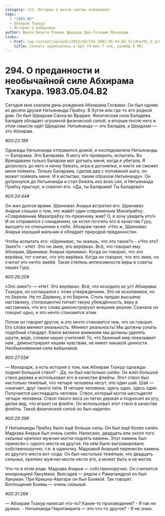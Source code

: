 ```yaml
---
category: (22. Истории о жизни святых вайшнавов)
tags:
  - "1983.05"
  - Абхирам Тхакур
  - Истории о вайшнавах
author: Шрила Бхакти Ракшак Шридхар Дев-Госвами Махарадж
links:
  - href: /wp-content/uploads/2012/08/294_1983.05.04.B2_SridharMj_O_predannosti_i_neobychaynoy_sile_Abhirama_Thakura.mp3
    title: Скачать аудиозапись в mp3 (9 мин 7 сек, размер 4 Мб)
---
```


# 294. О преданности и необычайной силе Абхирама Тхакура. 1983.05.04.B2

Сегодня мне сказали день рождения Абхирама Госвами. Он был одним из десяти друзей Нитьянанды Прабху. В Хугле или где-то его родной дом. Он был Шридхам Сакха во Врадже. Физическая сила Баладева. Баладев обладает огромной физической силой, и вторым после него в этом смысле идёт Шридхам. Нитьянанда — это Баладев, а Шридхам — это Абхирам.

*#00:23:18#*

Однажды Нитьянанда отправился домой, и последователи Нитьянанды — Баларама. Это Баларама. Я могу его проверить, испытать. Во Вриндаване только Баларам мог догнать меня, когда я убегала. Я дотронусь до него и начну бежать, игра в догонялки, и никто не сможет меня поймать. Только Баларама, сделав два с половиной шага, он может поймать меня. И я испытаю, таким образом Нитьянанду». Он дотронулся до Нитьянанды и стал бежать изо всех сил, и Нитьянанда Прабху прыгнул, и схватил его. «Да, ты Баларама! Ты Баладева!»

*#00:24:44#*

Он жил долгое время. Шринивас Ачарья встретил его. Шринивас Ачарья слышал о том, что живёт один современник Махапрабху: «Современник Махапрабху по-прежнему жив? О, я хочу увидеть его!» И он отправился с ожиданием, он хотел почтить его в качестве Гуру, высшего по отношению к себе. Абхирам также: «Что ж, Шринивас Ачарья хороший мальчик и обладает природой преданности».

Чтобы испытать его: «Шринивас, ты знаешь, что это такое?» - «Что это? Змея?» - «Нет. Это не змея, это верёвка». Всё, что говорил ему Абхирам, Шринивас Ачарья принимал. Когда он говорил, что это верёвка, тот считал, что это верёвка. Когда он говорил, что это змея, он считал это нечто змеёй. Такая степень интенсивности веры в советы наших Гуру.

*#00:26:20#*

«Это змея?» — «Нет. Это верёвка». Всё, что исходило из уст Абхирама Тхакура, он соглашался с этим утверждением. Это не ископаемое, но по Беркли. Не по Дарвину, а по Беркли. Столь предан высшему наставнику, стопроцентно питает такую убеждённость, веру в наставника, что его слова демонстрируют внешние реалии. Сначала он говорит одно, и это нечто становится этим.

Потом он говорит другое, и это нечто становится тем, что он говорит. Его слова меняют реальность. Меняют реальность! Мы должны узнать подобный стандарт. Какое великое внимание мы должны уделять шрути, веде, словам наших учителей! То, что бренный мир показывает нам , демонстрирует нашим чувствам, не имеет никакой ценности.\
Необыкновенная сила вайшнавов.

*#00:27:55#*

— Махарадж, а есть история о том, как Абхирам Тхакур однажды поднял большой ствол? - Да, он был настолько силён. Он взял большой ствол дерева и использовал его в качестве флейты. Этот ствол был настолько тяжёлый, что четыре человека несут, это один шай. Шай — означает, друг такого типа. И четыре человека: здесь один, здесь один. Получается шестнадцать человек. Ствол, который могли шестьдесят четыре человека. Ствол такого веса он легко держал и подносил ко рту, делая вид, что играет на флейте. Он использовал этот ствол в качестве флейты. Такой физической силой он был наделён.

*#00:29:39#*

У Нитьянанды Прабху было ещё больше силы. Он был ещё более силён. Мадхава Ачарья был очень силён. Написано, двадцать или около того сильных крепких мужчин могли поднять камень. Этот камень был принесён с одного места на другое. На нём было выгравировано собственноручно, т.е. в одиночку. Мадхавой Ачарьей перенесён камень из другого места вот сюда. Он был настолько тяжёлым, что двадцать сильных, крепких мужчин могли нести его, а может быть и не могли.

Что-то в этом роде. Мадхава Ачарья — собственноручно. Он считается инкарнацией Ханумана. Вьясадев — рядом с Рамачандрой он был Хануман. При Кришна-Аватаре он был Бхимой. Так говорят. Воплощение Бхимы — очень сильный.

*#00:31:26#*

— Абхирам Тхакур написал что-то? Какие-то произведения? - Я так не думаю. - Нитьянанда-Чаритамрита — это что-то другое? - Я не знаю.

